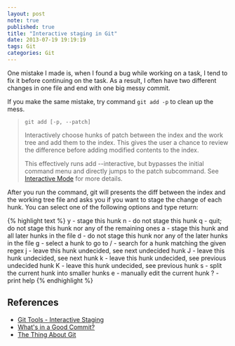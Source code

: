 ```yaml
---
layout: post
note: true
published: true
title: "Interactive staging in Git"
date: 2013-07-19 19:19:19
tags: Git
categories: Git
---
```


One mistake I made is, when I found a bug while working on a task, I tend to
fix it before continuing on the task. As a result, I often have two different
changes in one file and end with one big messy commit.

If you make the same mistake, try command `git add -p` to clean up the mess.

> `git add [-p, --patch]`
>
> Interactively choose hunks of patch between the index and the work tree and
> add them to the index. This gives the user a chance to review the difference
> before adding modified contents to the index.
>
> This effectively runs add --interactive, but bypasses the initial command menu
> and directly jumps to the patch subcommand.
> See [Interactive Mode](https://www.kernel.org/pub/software/scm/git/docs/git-add.html#_interactive_mode) for more details.

After you run the command, git will presents the diff between the index and
the working tree file and asks you if you want to stage the change of each hunk.
You can select one of the following options and type return:

{% highlight text %}
 y - stage this hunk
 n - do not stage this hunk
 q - quit; do not stage this hunk nor any of the remaining ones
 a - stage this hunk and all later hunks in the file
 d - do not stage this hunk nor any of the later hunks in the file
 g - select a hunk to go to
 / - search for a hunk matching the given regex
 j - leave this hunk undecided, see next undecided hunk
 J - leave this hunk undecided, see next hunk
 k - leave this hunk undecided, see previous undecided hunk
 K - leave this hunk undecided, see previous hunk
 s - split the current hunk into smaller hunks
 e - manually edit the current hunk
 ? - print help
{% endhighlight %}

## References

- [Git Tools - Interactive Staging](http://git-scm.com/book/en/Git-Tools-Interactive-Staging)
- [What's in a Good Commit?](http://dev.solita.fi/2013/07/04/whats-in-a-good-commit.html)
- [The Thing About Git](http://tomayko.com/writings/the-thing-about-git)
